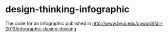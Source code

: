 design-thinking-infographic
===========================

The code for an infographic published in http://www.byui.edu/upward/fall-2013/infographic-design-thinking
